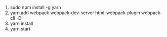 1. sudo npm install -g yarn
2. yarn add webpack webpack-dev-server html-webpack-plugin webpack-cli -D
3. yarn install
4. yarn start

